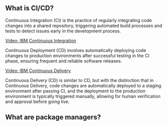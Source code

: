 ## What is CI/CD?

Continuous Integration (CI) is the practice of regularly integrating code changes into a shared repository, triggering automated build processes and tests to detect issues early in the development process.


[Video: IBM Continuous Integration](https://www.youtube.com/watch?v=1er2cjUq1UI)


Continuous Deployment (CD) involves automatically deploying code changes to production environments after successful testing in the CI phase, ensuring frequent and reliable software releases.

[Video: IBM Continuous Delivery]([https://www.youtube.com/watch?v=1er2cjUq1UI](https://www.youtube.com/watch?v=2TTU5BB-k9U))


Continuous Delivery (CD) is similar to CD, but with the distinction that in Continuous Delivery, code changes are automatically deployed to a staging environment after passing CI, and the deployment to the production environment is typically triggered manually, allowing for human verification and approval before going live.
## What are package managers?
